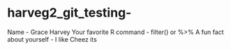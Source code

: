 # harveg2_git_testing-
Name - Grace Harvey
Your favorite R command - filter() or %>%
A fun fact about yourself - I like Cheez its 
